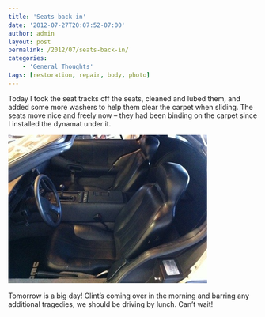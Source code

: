 ```yaml
---
title: 'Seats back in'
date: '2012-07-27T20:07:52-07:00'
author: admin
layout: post
permalink: /2012/07/seats-back-in/
categories:
    - 'General Thoughts'
tags: [restoration, repair, body, photo]
---
```


Today I took the seat tracks off the seats, cleaned and lubed them, and added some more washers to help them clear the carpet when sliding. The seats move nice and freely now – they had been binding on the carpet since I installed the dynamat under it.

[![20120727-200657.jpg](/assets/images/2012/07/20120727-200657.jpg)](/assets/images/2012/07/20120727-200657.jpg)

Tomorrow is a big day! Clint’s coming over in the morning and barring any additional tragedies, we should be driving by lunch. Can’t wait!